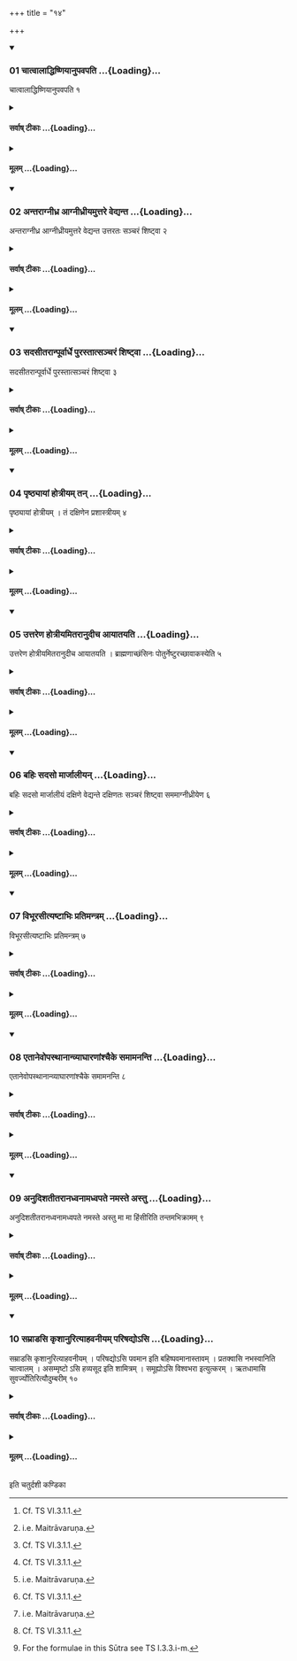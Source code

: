 +++
title = "१४"

+++

<div class="js_include" includetitle="true" newlevelforh1="3" unfilled url="/vedAH_yajuH/taittirIyam/sUtram/ApastambaH/shrautam/vishvAsa-prastutiH/11/14/01_chAtvAlAddhiShNiyAnupavapati.md">
<details open><summary><h3>01 चात्वालाद्धिष्णियानुपवपति ...{Loading}...</h3></summary>

चात्वालाद्धिष्णियानुपवपति १
</details>
</div>
<div class="js_include collapsed" newlevelforh1="4" title="सर्वाष् टीकाः" unfilled url="/vedAH_yajuH/taittirIyam/sUtram/ApastambaH/shrautam/sarvASh_TIkAH/11/14/01_chAtvAlAddhiShNiyAnupavapati.md">
<details><summary><h4>सर्वाष् टीकाः ...{Loading}...</h4></summary>
<details><summary>थिते</summary>

1. (The Adhvaryu) piles up the Dhiṣṇyas (by means of the earth taken) out of the Cātvāla.  

[^1]: Cf. TS VI.3.1.1.  
</details>
</details>
</div>
<div class="js_include collapsed" newlevelforh1="4" title="मूलम्" unfilled url="/vedAH_yajuH/taittirIyam/sUtram/ApastambaH/shrautam/mUlam/11/14/01_chAtvAlAddhiShNiyAnupavapati.md">
<details><summary><h4>मूलम् ...{Loading}...</h4></summary>

चात्वालाद्धिष्णियानुपवपति १
</details>
</div>
<div class="js_include" includetitle="true" newlevelforh1="3" unfilled url="/vedAH_yajuH/taittirIyam/sUtram/ApastambaH/shrautam/vishvAsa-prastutiH/11/14/02_antarAgnIdhra_AgnIdhrIyamuttare_vedyanta.md">
<details open><summary><h3>02 अन्तराग्नीध्र आग्नीध्रीयमुत्तरे वेद्यन्त ...{Loading}...</h3></summary>

अन्तराग्नीध्र आग्नीध्रीयमुत्तरे वेद्यन्त उत्तरतः सञ्चरं शिष्ट्वा २
</details>
</div>
<div class="js_include collapsed" newlevelforh1="4" title="सर्वाष् टीकाः" unfilled url="/vedAH_yajuH/taittirIyam/sUtram/ApastambaH/shrautam/sarvASh_TIkAH/11/14/02_antarAgnIdhra_AgnIdhrIyamuttare_vedyanta.md">
<details><summary><h4>सर्वाष् टीकाः ...{Loading}...</h4></summary>
<details><summary>थिते</summary>

2. (He piles up) the Dhiṣṇya for the Agnidhra inside the Āgnīdhra's hut' on the northern end of the altar after having left room for moving about along the north.  

[^1]: See XI.9.4.  
</details>
</details>
</div>
<div class="js_include collapsed" newlevelforh1="4" title="मूलम्" unfilled url="/vedAH_yajuH/taittirIyam/sUtram/ApastambaH/shrautam/mUlam/11/14/02_antarAgnIdhra_AgnIdhrIyamuttare_vedyanta.md">
<details><summary><h4>मूलम् ...{Loading}...</h4></summary>

अन्तराग्नीध्र आग्नीध्रीयमुत्तरे वेद्यन्त उत्तरतः सञ्चरं शिष्ट्वा २
</details>
</div>
<div class="js_include" includetitle="true" newlevelforh1="3" unfilled url="/vedAH_yajuH/taittirIyam/sUtram/ApastambaH/shrautam/vishvAsa-prastutiH/11/14/03_sadasItarAnpUrvArdhe_purastAtsancharaM_shiShTvA.md">
<details open><summary><h3>03 सदसीतरान्पूर्वार्धे पुरस्तात्सञ्चरं शिष्ट्वा ...{Loading}...</h3></summary>

सदसीतरान्पूर्वार्धे पुरस्तात्सञ्चरं शिष्ट्वा ३
</details>
</div>
<div class="js_include collapsed" newlevelforh1="4" title="सर्वाष् टीकाः" unfilled url="/vedAH_yajuH/taittirIyam/sUtram/ApastambaH/shrautam/sarvASh_TIkAH/11/14/03_sadasItarAnpUrvArdhe_purastAtsancharaM_shiShTvA.md">
<details><summary><h4>सर्वाष् टीकाः ...{Loading}...</h4></summary>
<details><summary>थिते</summary>

3. (He piles up) the other (Dhiṣṇyas) inside the Sadas in its eastern half after having left room for moving about along the east.  
</details>
</details>
</div>
<div class="js_include collapsed" newlevelforh1="4" title="मूलम्" unfilled url="/vedAH_yajuH/taittirIyam/sUtram/ApastambaH/shrautam/mUlam/11/14/03_sadasItarAnpUrvArdhe_purastAtsancharaM_shiShTvA.md">
<details><summary><h4>मूलम् ...{Loading}...</h4></summary>

सदसीतरान्पूर्वार्धे पुरस्तात्सञ्चरं शिष्ट्वा ३
</details>
</div>
<div class="js_include" includetitle="true" newlevelforh1="3" unfilled url="/vedAH_yajuH/taittirIyam/sUtram/ApastambaH/shrautam/vishvAsa-prastutiH/11/14/04_pRShThyAyAM_hotrIyam_tan.md">
<details open><summary><h3>04 पृष्ठ्यायां होत्रीयम् तन् ...{Loading}...</h3></summary>

पृष्ठ्यायां होत्रीयम् । तं दक्षिणेन प्रशास्त्रीयम् ४
</details>
</div>
<div class="js_include collapsed" newlevelforh1="4" title="सर्वाष् टीकाः" unfilled url="/vedAH_yajuH/taittirIyam/sUtram/ApastambaH/shrautam/sarvASh_TIkAH/11/14/04_pRShThyAyAM_hotrIyam_tan.md">
<details><summary><h4>सर्वाष् टीकाः ...{Loading}...</h4></summary>
<details><summary>थिते</summary>

4. The Dhiṣṇya of the Hotr̥ (should be) upon the Pr̥ṣṭhyā-line;[^1] the one for the Praśāstr̥[^2] to the south of it.  

[^1]: See XI.7.10.  

[^2]: i.e. Maitrāvaruņa.  
</details>
</details>
</div>
<div class="js_include collapsed" newlevelforh1="4" title="मूलम्" unfilled url="/vedAH_yajuH/taittirIyam/sUtram/ApastambaH/shrautam/mUlam/11/14/04_pRShThyAyAM_hotrIyam_tan.md">
<details><summary><h4>मूलम् ...{Loading}...</h4></summary>

पृष्ठ्यायां होत्रीयम् । तं दक्षिणेन प्रशास्त्रीयम् ४
</details>
</div>
<div class="js_include" includetitle="true" newlevelforh1="3" unfilled url="/vedAH_yajuH/taittirIyam/sUtram/ApastambaH/shrautam/vishvAsa-prastutiH/11/14/05_uttareNa_hotrIyamitarAnudIcha_AyAtayati.md">
<details open><summary><h3>05 उत्तरेण होत्रीयमितरानुदीच आयातयति ...{Loading}...</h3></summary>

उत्तरेण होत्रीयमितरानुदीच आयातयति । ब्राह्मणाच्छंसिनः पोतुर्नेष्टुरच्छावाकस्येति ५
</details>
</div>
<div class="js_include collapsed" newlevelforh1="4" title="सर्वाष् टीकाः" unfilled url="/vedAH_yajuH/taittirIyam/sUtram/ApastambaH/shrautam/sarvASh_TIkAH/11/14/05_uttareNa_hotrIyamitarAnudIcha_AyAtayati.md">
<details><summary><h4>सर्वाष् टीकाः ...{Loading}...</h4></summary>
<details><summary>थिते</summary>

5. To the north of the (Dhiṣṇya) of the Hotr̥ he piles up the other Dhiṣṇyas) (each next one) to the north (of the preceding one): of the Brāhmaṇāchaṁsin, Potr̥, Neṣṭr̥ and Acchāvāka.  
</details>
</details>
</div>
<div class="js_include collapsed" newlevelforh1="4" title="मूलम्" unfilled url="/vedAH_yajuH/taittirIyam/sUtram/ApastambaH/shrautam/mUlam/11/14/05_uttareNa_hotrIyamitarAnudIcha_AyAtayati.md">
<details><summary><h4>मूलम् ...{Loading}...</h4></summary>

उत्तरेण होत्रीयमितरानुदीच आयातयति । ब्राह्मणाच्छंसिनः पोतुर्नेष्टुरच्छावाकस्येति ५
</details>
</div>
<div class="js_include" includetitle="true" newlevelforh1="3" unfilled url="/vedAH_yajuH/taittirIyam/sUtram/ApastambaH/shrautam/vishvAsa-prastutiH/11/14/06_bahiH_sadaso_mArjAlIyan.md">
<details open><summary><h3>06 बहिः सदसो मार्जालीयन् ...{Loading}...</h3></summary>

बहिः सदसो मार्जालीयं दक्षिणे वेद्यन्ते दक्षिणतः सञ्चरं शिष्ट्वा सममाग्नीध्रीयेण ६
</details>
</div>
<div class="js_include collapsed" newlevelforh1="4" title="सर्वाष् टीकाः" unfilled url="/vedAH_yajuH/taittirIyam/sUtram/ApastambaH/shrautam/sarvASh_TIkAH/11/14/06_bahiH_sadaso_mArjAlIyan.md">
<details><summary><h4>सर्वाष् टीकाः ...{Loading}...</h4></summary>
<details><summary>थिते</summary>

6. (He prepares) the Mārjālīya (Dhiṣṇya) out side the Sadas, on the southern end of the altar, parallel to the Āgnīdhrīya (Dhiṣṇya), leaving along the south enough room for moving about.  
</details>
</details>
</div>
<div class="js_include collapsed" newlevelforh1="4" title="मूलम्" unfilled url="/vedAH_yajuH/taittirIyam/sUtram/ApastambaH/shrautam/mUlam/11/14/06_bahiH_sadaso_mArjAlIyan.md">
<details><summary><h4>मूलम् ...{Loading}...</h4></summary>

बहिः सदसो मार्जालीयं दक्षिणे वेद्यन्ते दक्षिणतः सञ्चरं शिष्ट्वा सममाग्नीध्रीयेण ६
</details>
</div>
<div class="js_include" includetitle="true" newlevelforh1="3" unfilled url="/vedAH_yajuH/taittirIyam/sUtram/ApastambaH/shrautam/vishvAsa-prastutiH/11/14/07_vibhUrasItyaShTAbhiH_pratimantram.md">
<details open><summary><h3>07 विभूरसीत्यष्टाभिः प्रतिमन्त्रम् ...{Loading}...</h3></summary>

विभूरसीत्यष्टाभिः प्रतिमन्त्रम् ७
</details>
</div>
<div class="js_include collapsed" newlevelforh1="4" title="सर्वाष् टीकाः" unfilled url="/vedAH_yajuH/taittirIyam/sUtram/ApastambaH/shrautam/sarvASh_TIkAH/11/14/07_vibhUrasItyaShTAbhiH_pratimantram.md">
<details><summary><h4>सर्वाष् टीकाः ...{Loading}...</h4></summary>
<details><summary>थिते</summary>

7. (He piles up these Dhiṣṇyas) each with one of the formulae respectively beginning with vibhūrasi.[^1]  

[^1]: TS I.3.3.a-h. See XI.15.2; cp. TS VI.3.1.6.  
</details>
</details>
</div>
<div class="js_include collapsed" newlevelforh1="4" title="मूलम्" unfilled url="/vedAH_yajuH/taittirIyam/sUtram/ApastambaH/shrautam/mUlam/11/14/07_vibhUrasItyaShTAbhiH_pratimantram.md">
<details><summary><h4>मूलम् ...{Loading}...</h4></summary>

विभूरसीत्यष्टाभिः प्रतिमन्त्रम् ७
</details>
</div>
<div class="js_include" includetitle="true" newlevelforh1="3" unfilled url="/vedAH_yajuH/taittirIyam/sUtram/ApastambaH/shrautam/vishvAsa-prastutiH/11/14/08_etAnevopasthAnAnvyAghAraNAMshchaike_samAmananti.md">
<details open><summary><h3>08 एतानेवोपस्थानान्व्याघारणांश्चैके समामनन्ति ...{Loading}...</h3></summary>

एतानेवोपस्थानान्व्याघारणांश्चैके समामनन्ति ८
</details>
</div>
<div class="js_include collapsed" newlevelforh1="4" title="सर्वाष् टीकाः" unfilled url="/vedAH_yajuH/taittirIyam/sUtram/ApastambaH/shrautam/sarvASh_TIkAH/11/14/08_etAnevopasthAnAnvyAghAraNAMshchaike_samAmananti.md">
<details><summary><h4>सर्वाष् टीकाः ...{Loading}...</h4></summary>
<details><summary>थिते</summary>

8. According to the opinion of some (ritualists)[^1] the same (formulae) for standing near with prayer, and pouring over of ghee[^2] (should be used).  

[^1]: See Mass II.2.4.8.  

[^2]: See XII.18.5. The same formulae are prescribed to be used in pouring over of ghee.  
</details>
</details>
</div>
<div class="js_include collapsed" newlevelforh1="4" title="मूलम्" unfilled url="/vedAH_yajuH/taittirIyam/sUtram/ApastambaH/shrautam/mUlam/11/14/08_etAnevopasthAnAnvyAghAraNAMshchaike_samAmananti.md">
<details><summary><h4>मूलम् ...{Loading}...</h4></summary>

एतानेवोपस्थानान्व्याघारणांश्चैके समामनन्ति ८
</details>
</div>
<div class="js_include" includetitle="true" newlevelforh1="3" unfilled url="/vedAH_yajuH/taittirIyam/sUtram/ApastambaH/shrautam/vishvAsa-prastutiH/11/14/09_anudishatItarAnadhvanAmadhvapate_namaste_astu.md">
<details open><summary><h3>09 अनुदिशतीतरानध्वनामध्वपते नमस्ते अस्तु ...{Loading}...</h3></summary>

अनुदिशतीतरानध्वनामध्वपते नमस्ते अस्तु मा मा हिंसीरिति तन्तमभिक्रामम् ९
</details>
</div>
<div class="js_include collapsed" newlevelforh1="4" title="सर्वाष् टीकाः" unfilled url="/vedAH_yajuH/taittirIyam/sUtram/ApastambaH/shrautam/sarvASh_TIkAH/11/14/09_anudishatItarAnadhvanAmadhvapate_namaste_astu.md">
<details><summary><h4>सर्वाष् टीकाः ...{Loading}...</h4></summary>
<details><summary>थिते</summary>

9. With adhvanāmadhvapate namaḥ...[^1] (the Adhvaryu) assigns the Dhiṣṇyas[^2] each with one formula while stepping towards each of them.  

[^1]: Cp. TMB I.4.1; cp. also LāṭyāŚS II.3.1, JaiŚS XII.  

[^2]: Cf. TS VI.3.1.6.  
</details>
</details>
</div>
<div class="js_include collapsed" newlevelforh1="4" title="मूलम्" unfilled url="/vedAH_yajuH/taittirIyam/sUtram/ApastambaH/shrautam/mUlam/11/14/09_anudishatItarAnadhvanAmadhvapate_namaste_astu.md">
<details><summary><h4>मूलम् ...{Loading}...</h4></summary>

अनुदिशतीतरानध्वनामध्वपते नमस्ते अस्तु मा मा हिंसीरिति तन्तमभिक्रामम् ९
</details>
</div>
<div class="js_include" includetitle="true" newlevelforh1="3" unfilled url="/vedAH_yajuH/taittirIyam/sUtram/ApastambaH/shrautam/vishvAsa-prastutiH/11/14/10_samrADasi_kRshAnurityAhavanIyam_pariShadyo-si.md">
<details open><summary><h3>10 सम्राडसि कृशानुरित्याहवनीयम् परिषद्योऽसि ...{Loading}...</h3></summary>

सम्राडसि कृशानुरित्याहवनीयम् । परिषद्योऽसि पवमान इति बहिष्पवमानास्तावम् । प्रतक्वासि नभस्वानिति चात्वालम् । असम्मृष्टो ऽसि हव्यसूद इति शामित्रम् । समूह्योऽसि विश्वभरा इत्युत्करम् । ऋतधामासि सुवर्ज्योतिरित्यौदुम्बरीम् १०
</details>
</div>
<div class="js_include collapsed" newlevelforh1="4" title="सर्वाष् टीकाः" unfilled url="/vedAH_yajuH/taittirIyam/sUtram/ApastambaH/shrautam/sarvASh_TIkAH/11/14/10_samrADasi_kRshAnurityAhavanIyam_pariShadyo-si.md">
<details><summary><h4>सर्वाष् टीकाः ...{Loading}...</h4></summary>
<details><summary>थिते</summary>

10. (He assigns) the Āhavanīya with samrāḍasi kr̥śānuḥ;[^1] (the place where) the Bahiṣpavamāna (is going to be) chanted with pariṣadyosi nabhasvān; the Cātvāla with pratakvāsi nabhasvān; the Śāmitra(-fire) with asaṁmr̥ṣṭosi havyasūdaḥ; the Utkara with samūhyo’si viśvabharāḥ; the Audumbarī with r̥tadhāmāsi suvarjyotiḥ.[^3]  

[^1]: See XII.16.17.  

[^2]: This formula is not found in any Saṁhitā, it is found in ŚārŚS VI.12.10.  

[^3]: For the formulae in this Sūtra see TS I.3.3.i-m.  
</details>
</details>
</div>
<div class="js_include collapsed" newlevelforh1="4" title="मूलम्" unfilled url="/vedAH_yajuH/taittirIyam/sUtram/ApastambaH/shrautam/mUlam/11/14/10_samrADasi_kRshAnurityAhavanIyam_pariShadyo-si.md">
<details><summary><h4>मूलम् ...{Loading}...</h4></summary>

सम्राडसि कृशानुरित्याहवनीयम् । परिषद्योऽसि पवमान इति बहिष्पवमानास्तावम् । प्रतक्वासि नभस्वानिति चात्वालम् । असम्मृष्टो ऽसि हव्यसूद इति शामित्रम् । समूह्योऽसि विश्वभरा इत्युत्करम् । ऋतधामासि सुवर्ज्योतिरित्यौदुम्बरीम् १०
</details>
</div>





  
इति चतुर्दशी कण्डिका 

